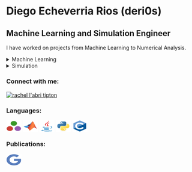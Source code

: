# Diego Echeverria Rios (deri0s)
## Machine Learning and Simulation Engineer

I have worked on projects from Machine Learning to Numerical Analysis.

<details>
<summary>
  Machine Learning
</summary>
  <li>🪟 Glass Manufacture: Digitalising processes in float glass manufacturing to forcast product quality.</li>
  <li>📈 Signal Processing: Robust Gaussian process regression for estimating the Nitrogen Dioxide concentration from low-cost sensor signals.
</li>
  <li>✈️ Emulation: Machine Learning surrogate of a Finite Element model of aircraft structures</li>
</details>

<details>
<summary>Simulation</summary>
<li>:ocean: Hydraulics: System Dynamics for the hydraulic system of carbon dioxide removal technologies.</li>
</details>

<h3 align="left">Connect with me:</h3>
<p align="left">
<a href="https://www.linkedin.com/in/diego-echeverr%C3%ADa-r%C3%ADos-49b942130/" target="blank"><img align="center" src="https://raw.githubusercontent.com/rahuldkjain/github-profile-readme-generator/master/src/images/icons/Social/linked-in-alt.svg" alt="rachel l'abri tipton" height="30" width="40" /></a>

<h3 align="left">Languages:</h3>
<p align="left">
<a href="https://julialang.org/" target="blank"><img align="center" src="https://raw.githubusercontent.com/devicons/devicon/master/icons/julia//julia-original.svg" alt="derios" height="30" width="40" /></a>
<a href="https://www.mathworks.com/products/matlab.html/" target="blank"><img align="center" src="https://raw.githubusercontent.com/devicons/devicon/master/icons/matlab/matlab-original.svg" alt="derios" height="30" width="40" /></a>
<a href="https://www.java.com/en/download/help/whatis_java.html" target="blank"><img align="center" src="https://raw.githubusercontent.com/devicons/devicon/master/icons/java/java-original.svg" alt="derios" height="30" width="40" /></a>
<a href="https://www.python.org/" target="blank"><img align="center" src="https://raw.githubusercontent.com/devicons/devicon/master/icons/python/python-original.svg" alt="derios" height="30" width="40" /></a>
<a href="https://www.open-std.org/jtc1/sc22/wg14/" target="blank"><img align="center" src="https://raw.githubusercontent.com/devicons/devicon/master/icons/c/c-original.svg" alt="derios" height="30" width="40" /></a>
  
</p>
<h3 align="left">Publications:</h3>
<p align="left">
<a href="https://scholar.google.com/citations?user=N7G1NTYAAAAJ&hl=en&oi=ao" target="blank"><img align="center" src="https://github.com/devicons/devicon/blob/master/icons/google/google-plain.svg" alt="diego-e-rios" height="30" width="40" /></a>
</p>
